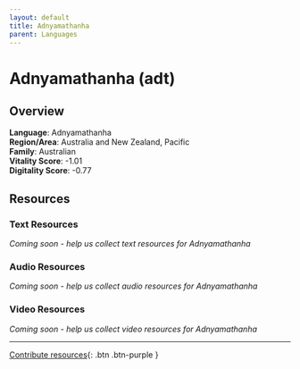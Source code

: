 ```yaml
---
layout: default
title: Adnyamathanha
parent: Languages
---
```


# Adnyamathanha (adt)

## Overview

**Language**: Adnyamathanha  
**Region/Area**: Australia and New Zealand, Pacific  
**Family**: Australian  
**Vitality Score**: -1.01  
**Digitality Score**: -0.77  

## Resources

### Text Resources
*Coming soon - help us collect text resources for Adnyamathanha*

### Audio Resources
*Coming soon - help us collect audio resources for Adnyamathanha*

### Video Resources
*Coming soon - help us collect video resources for Adnyamathanha*

---

[Contribute resources](https://fairtrain.github.io/){: .btn .btn-purple }
